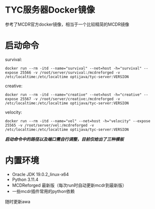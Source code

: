 # TYC服务器Docker镜像

参考了MCDR官方docker镜像，相当于一个比较精简的MCDR镜像

# 启动命令

survival:

`docker run --rm -itd --name="survival" --net=host -h="survival" --expose 25566 -v /root/server/survival:/mcdreforged -v /etc/localtime:/etc/localtime optijava/tyc-server:VERSION`

creative:

`docker run --rm -itd --name="creative" --net=host -h="creative" --expose 25567 -v /root/server/creative:/mcdreforged -v /etc/localtime:/etc/localtime optijava/tyc-server:VERSION`

velocity:

`docker run --rm -itd --name="vel" --net=host -h="velocity" --expose 25565 -v /root/server/vel:/mcdreforged -v /etc/localtime:/etc/localtime optijava/tyc-server:VERSION`

**_启动命令中的路径以及端口需自行调整，目前仅给出了三种模板_**

# 内置环境

- Oracle JDK 19.0.2_linux-x64
- Python 3.11.4
- MCDReforged 最新版（每次run时自动更新mcdr到最新版）
- 一些mcdr插件常用的python依赖

随时更新awa


